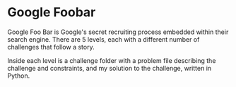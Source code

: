 # Google Foobar

Google Foo Bar is Google's secret recruiting process embedded within their search engine. There are 5 levels, each with a different number of challenges that follow a story.

Inside each level is a challenge folder with a problem file describing the challenge and constraints, and my solution to the challenge, written in Python.

